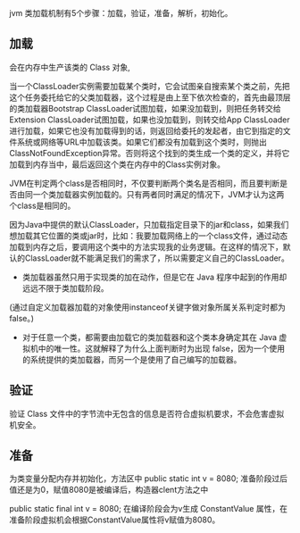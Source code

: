 jvm 类加载机制有5个步骤：加载，验证，准备，解析，初始化。

## 加载
会在内存中生产该类的 Class 对象,

当一个ClassLoader实例需要加载某个类时，它会试图亲自搜索某个类之前，先把这个任务委托给它的父类加载器，这个过程是由上至下依次检查的，首先由最顶层的类加载器Bootstrap ClassLoader试图加载，如果没加载到，则把任务转交给Extension ClassLoader试图加载，如果也没加载到，则转交给App ClassLoader 进行加载，如果它也没有加载得到的话，则返回给委托的发起者，由它到指定的文件系统或网络等URL中加载该类。如果它们都没有加载到这个类时，则抛出ClassNotFoundException异常。否则将这个找到的类生成一个类的定义，并将它加载到内存当中，最后返回这个类在内存中的Class实例对象。

JVM在判定两个class是否相同时，不仅要判断两个类名是否相同，而且要判断是否由同一个类加载器实例加载的。只有两者同时满足的情况下，JVM才认为这两个class是相同的。

因为Java中提供的默认ClassLoader，只加载指定目录下的jar和class，如果我们想加载其它位置的类或jar时，比如：我要加载网络上的一个class文件，通过动态加载到内存之后，要调用这个类中的方法实现我的业务逻辑。在这样的情况下，默认的ClassLoader就不能满足我们的需求了，所以需要定义自己的ClassLoader。

- 类加载器虽然只用于实现类的加在动作，但是它在 Java 程序中起到的作用却远远不限于类加载阶段。


(通过自定义加载器加载的对象使用instanceof关键字做对象所属关系判定时都为false。)

- 对于任意一个类，都需要由加载它的类加载器和这个类本身确定其在 Java 虚拟机中的唯一性。这就解释了为什么上面判断时为出现 false，因为一个使用的系统提供的类加载器，而另一个是使用了自己编写的加载器。




## 验证
验证 Class 文件中的字节流中无包含的信息是否符合虚拟机要求，不会危害虚拟机安全。


## 准备
为类变量分配内存并初始化，方法区中
public static int v = 8080;
准备阶段过后值还是为0，赋值8080是被编译后，构造器clent方法之中

public static final int v = 8080;
在编译阶段会为v生成 ConstantValue 属性，在准备阶段虚拟机会根据ConstantValue属性将v赋值为8080。

